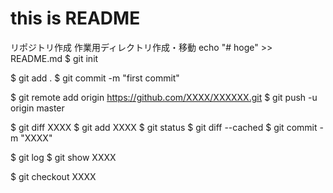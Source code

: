 # this is README
リポジトリ作成
作業用ディレクトリ作成・移動
echo "# hoge" >> README.md
$ git init

$ git add .
$ git commit -m "first commit"

$ git remote add origin https://github.com/XXXX/XXXXXX.git
$ git push -u origin master

$ git diff XXXX
$ git add XXXX
$ git status
$ git diff --cached
$ git commit -m "XXXX"

$ git log
$ git show XXXX

$ git checkout XXXX